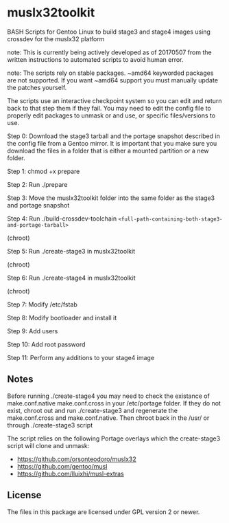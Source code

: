 # muslx32toolkit
BASH Scripts for Gentoo Linux to build stage3 and stage4 images using crossdev for the muslx32 platform

note: This is currently being actively developed as of 20170507 from the written instructions to automated scripts to avoid human error.

note: The scripts rely on stable packages.  ~amd64 keyworded packages are not supported.  If you want ~amd64 support you must manually update the patches yourself.

The scripts use an interactive checkpoint system so you can edit and return back to that step them if they fail.  You may need to edit the config file to properly edit packages to unmask or and use, or specific files/versions to use.

Step 0: Download the stage3 tarball and the portage snapshot described in the config file from a Gentoo mirror.  It is important that you make sure you download the files in a folder that is either a mounted partition or a new folder.

Step 1: chmod +x prepare

Step 2: Run ./prepare

Step 3: Move the muslx32toolkit folder into the same folder as the stage3 and portage snapshot

Step 4: Run ./build-crossdev-toolchain `<full-path-containing-both-stage3-and-portage-tarball>`

(chroot)

Step 5: Run ./create-stage3 in muslx32toolkit

(chroot)

Step 6: Run ./create-stage4 in muslx32toolkit

(chroot)

Step 7: Modify /etc/fstab

Step 8: Modify bootloader and install it

Step 9: Add users

Step 10: Add root password

Step 11: Perform any additions to your stage4 image

## Notes

Before running ./create-stage4 you may need to check the existance of make.conf.native make.conf.cross in your /etc/portage folder.  If they do not exist, chroot out and run ./create-stage3 and regenerate the make.conf.cross and make.conf.native.  Then chroot back in the /usr/<profile> or through ./create-stage3 script

The script relies on the following Portage overlays which the create-stage3 script will clone and unmask:
* https://github.com/orsonteodoro/muslx32
* https://github.com/gentoo/musl
* https://github.com/lluixhi/musl-extras

## License

The files in this package are licensed under GPL version 2 or newer.

